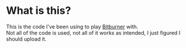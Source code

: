 # What is this?
This is the code I've been using to play [Bitburner](https://store.steampowered.com/app/1812820/Bitburner/) with.<br>
Not all of the code is used, not all of it works as intended, I just figured I should upload it.

